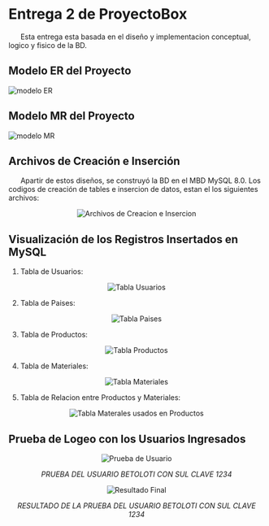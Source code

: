 # Entrega 2 de ProyectoBox

&nbsp;&nbsp;&nbsp;&nbsp;&nbsp; Esta entrega esta basada en el diseño y implementacion conceptual, logico y fisico de la BD. 

## Modelo ER del Proyecto

![modelo ER](https://imgur.com/Vc799nm.png)

## Modelo MR del Proyecto

![modelo MR](https://imgur.com/wriyzjW.png)

## Archivos de Creación e Inserción

&nbsp;&nbsp;&nbsp;&nbsp;&nbsp; Apartir de estos diseños, se construyó la BD en el MBD MySQL 8.0. Los codigos de creación de tables e insercion de datos, estan el los siguientes archivos:

<center>

![Archivos de Creacion e Insercion](https://imgur.com/mIvl8QL.png)

</center>

## Visualización de los Registros Insertados en MySQL

1. Tabla de Usuarios:

<center>

![Tabla Usuarios](https://imgur.com/P4mePLi.png)

</center>

2. Tabla de Paises:

<center>

![Tabla Paises](https://imgur.com/ifF6I7W.png)

</center>

3. Tabla de Productos:

<center>

![Tabla Productos](https://imgur.com/hR2OJM3.png)

</center>

4. Tabla de Materiales:

<center>

![Tabla Materiales](https://imgur.com/Q3EXsAh.png)

</center>

5. Tabla de Relacion entre Productos y Materiales:

<center>

![Tabla Materales usados en Productos](https://imgur.com/HMzSv17.png)

</center>

## Prueba de Logeo con los Usuarios Ingresados

<center>

![Prueba de Usuario](https://imgur.com/irmPsDn.png)

*PRUEBA DEL USUARIO BETOLOTI CON SUL CLAVE 1234*

![Resultado Final](https://imgur.com/cHlvPcU.png)

*RESULTADO DE LA PRUEBA DEL USUARIO BETOLOTI CON SUL CLAVE 1234*

</center>
